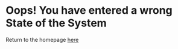 # Oops! You have entered a wrong State of the System

Return to the homepage [here](http://www.astateofsystems.com)
